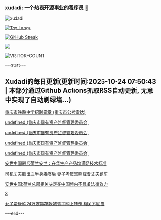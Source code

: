 ### xudadi: 一个热衷开源事业的程序员 👋

![xudadi](https://github-readme-stats-git-masterorgs-github-readme-stats-team.vercel.app/api?username=xudadi)

[![Top Langs](https://github-readme-stats.vercel.app/api/top-langs/?username=xudadi)](https://github.com/anuraghazra/github-readme-stats)

[![GitHub Streak](https://streak-stats.demolab.com?user=xudadi&locale=zh_Hans)](https://git.io/streak-stats)

![](https://raw.githubusercontent.com/xudadi/xudadi/main/assets/github-contribution-grid-snake.svg)

![VISITOR+COUNT](https://komarev.com/ghpvc/?username=xudadi&label=VISITOR+COUNT)


---start---

## Xudadi的每日更新(更新时间:2025-10-24 07:50:43 | 本部分通过Github Actions抓取RSS自动更新, 无意中实现了自动刷绿墙...)

[重庆市铁路中学招聘简章 (重庆市公考雷达)](https://www.gongkaoleida.com/article/2661314)

[undefined (重庆市国有资产监督管理委员会)](https://dadilab.github.io/feeds/all.xml)

[undefined (重庆市国有资产监督管理委员会)](https://dadilab.github.io/feeds/all.xml)

[undefined (重庆市国有资产监督管理委员会)](https://dadilab.github.io/feeds/all.xml)

[undefined (重庆市国有资产监督管理委员会)](https://dadilab.github.io/feeds/all.xml)

[安世中国驳斥荷兰安世：在华生产产品均满足技术标准](https://m.163.com/news/article/KCJ32VL905199NHJ.html)

[司机丈夫脑出血半身瘫痪后 妻子考取驾照载着丈夫跑车](https://m.163.com/news/article/KCIVBR3N0514D3UH.html)

[安世中国:荷兰总部相关决定在中国境内不具备法律效力](https://m.163.com/news/article/KCJ3E02H05198CJN.html)

[3](https://m.163.com/touch/news/sub/domestic)

[女子投诉称24万定期存款被骗子网上转走  相关方回应](https://m.163.com/news/article/KCILIOD305561G0D.html)

---end---
